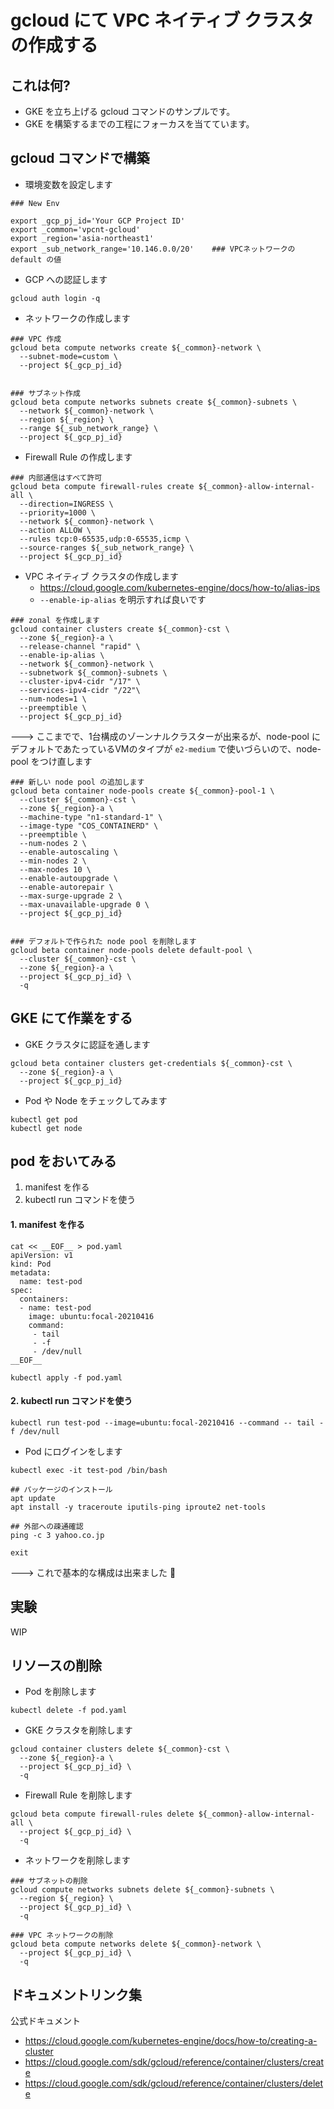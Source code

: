 # gcloud にて VPC ネイティブ クラスタの作成する

## これは何?

+ GKE を立ち上げる gcloud コマンドのサンプルです。
+ GKE を構築するまでの工程にフォーカスを当てています。

## gcloud コマンドで構築

+ 環境変数を設定します

```
### New Env

export _gcp_pj_id='Your GCP Project ID'
export _common='vpcnt-gcloud'
export _region='asia-northeast1'
export _sub_network_range='10.146.0.0/20'    ### VPCネットワークの default の値
```

+ GCP への認証します

```
gcloud auth login -q
```

+ ネットワークの作成します

```
### VPC 作成
gcloud beta compute networks create ${_common}-network \
  --subnet-mode=custom \
  --project ${_gcp_pj_id}


### サブネット作成
gcloud beta compute networks subnets create ${_common}-subnets \
  --network ${_common}-network \
  --region ${_region} \
  --range ${_sub_network_range} \
  --project ${_gcp_pj_id}
```

+ Firewall Rule の作成します

```
### 内部通信はすべて許可
gcloud beta compute firewall-rules create ${_common}-allow-internal-all \
  --direction=INGRESS \
  --priority=1000 \
  --network ${_common}-network \
  --action ALLOW \
  --rules tcp:0-65535,udp:0-65535,icmp \
  --source-ranges ${_sub_network_range} \
  --project ${_gcp_pj_id}
```

+ VPC ネイティブ クラスタの作成します
  + https://cloud.google.com/kubernetes-engine/docs/how-to/alias-ips
  + `--enable-ip-alias` を明示すれば良いです

```
### zonal を作成します
gcloud container clusters create ${_common}-cst \
  --zone ${_region}-a \
  --release-channel "rapid" \
  --enable-ip-alias \
  --network ${_common}-network \
  --subnetwork ${_common}-subnets \
  --cluster-ipv4-cidr "/17" \
  --services-ipv4-cidr "/22"\
  --num-nodes=1 \
  --preemptible \
  --project ${_gcp_pj_id}
```

---> ここまでで、1台構成のゾーンナルクラスターが出来るが、node-pool にデフォルトであたっているVMのタイプが `e2-medium` で使いづらいので、node-pool をつけ直します

```
### 新しい node pool の追加します
gcloud beta container node-pools create ${_common}-pool-1 \
  --cluster ${_common}-cst \
  --zone ${_region}-a \
  --machine-type "n1-standard-1" \
  --image-type "COS_CONTAINERD" \
  --preemptible \
  --num-nodes 2 \
  --enable-autoscaling \
  --min-nodes 2 \
  --max-nodes 10 \
  --enable-autoupgrade \
  --enable-autorepair \
  --max-surge-upgrade 2 \
  --max-unavailable-upgrade 0 \
  --project ${_gcp_pj_id}


### デフォルトで作られた node pool を削除します
gcloud beta container node-pools delete default-pool \
  --cluster ${_common}-cst \
  --zone ${_region}-a \
  --project ${_gcp_pj_id} \
  -q
```

## GKE にて作業をする

+ GKE クラスタに認証を通します

```
gcloud beta container clusters get-credentials ${_common}-cst \
  --zone ${_region}-a \
  --project ${_gcp_pj_id}
```

+ Pod や Node をチェックしてみます

```
kubectl get pod
kubectl get node
```

## pod をおいてみる

1. manifest を作る
1. kubectl run コマンドを使う

#### 1. manifest を作る

```
cat << __EOF__ > pod.yaml
apiVersion: v1
kind: Pod
metadata:
  name: test-pod
spec:
  containers:
  - name: test-pod
    image: ubuntu:focal-20210416
    command:
     - tail
     - -f
     - /dev/null
__EOF__
```

```
kubectl apply -f pod.yaml
```

#### 2. kubectl run コマンドを使う

```
kubectl run test-pod --image=ubuntu:focal-20210416 --command -- tail -f /dev/null
```

+ Pod にログインをします

```
kubectl exec -it test-pod /bin/bash
```
```
## パッケージのインストール
apt update
apt install -y traceroute iputils-ping iproute2 net-tools
```
```
## 外部への疎通確認
ping -c 3 yahoo.co.jp
```
```
exit
```

---> これで基本的な構成は出来ました :raised_hands:

## 実験

WIP

## リソースの削除

+ Pod を削除します

```
kubectl delete -f pod.yaml
```

+ GKE クラスタを削除します

```
gcloud container clusters delete ${_common}-cst \
  --zone ${_region}-a \
  --project ${_gcp_pj_id} \
  -q
```

+ Firewall Rule を削除します

```
gcloud beta compute firewall-rules delete ${_common}-allow-internal-all \
  --project ${_gcp_pj_id} \
  -q
```

+ ネットワークを削除します

```
### サブネットの削除
gcloud compute networks subnets delete ${_common}-subnets \
  --region ${_region} \
  --project ${_gcp_pj_id} \
  -q

### VPC ネットワークの削除
gcloud beta compute networks delete ${_common}-network \
  --project ${_gcp_pj_id} \
  -q
```

## ドキュメントリンク集

公式ドキュメント

+ https://cloud.google.com/kubernetes-engine/docs/how-to/creating-a-cluster
+ https://cloud.google.com/sdk/gcloud/reference/container/clusters/create
+ https://cloud.google.com/sdk/gcloud/reference/container/clusters/delete
